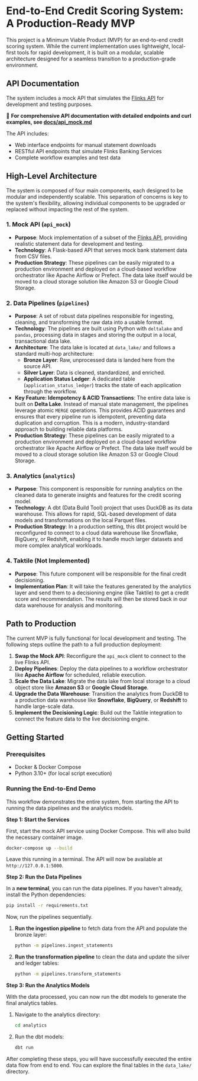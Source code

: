# End-to-End Credit Scoring System: A Production-Ready MVP

This project is a Minimum Viable Product (MVP) for an end-to-end credit scoring system. While the current implementation uses lightweight, local-first tools for rapid development, it is built on a modular, scalable architecture designed for a seamless transition to a production-grade environment.

## API Documentation

The system includes a mock API that simulates the [Flinks API](https://docs.flinks.com/docs/welcome) for development and testing purposes.

📖 **For comprehensive API documentation with detailed endpoints and curl examples, see [docs/api_mock.md](docs/api_mock.md)**

The API includes:
- Web interface endpoints for manual statement downloads
- RESTful API endpoints that simulate Flinks Banking Services
- Complete workflow examples and test data

## High-Level Architecture

The system is composed of four main components, each designed to be modular and independently scalable. This separation of concerns is key to the system's flexibility, allowing individual components to be upgraded or replaced without impacting the rest of the system.

### 1. Mock API (`api_mock`)

- **Purpose**: Mock implementation of a subset of the [Flinks API](https://docs.flinks.com/docs/welcome?_gl=1*je0k2v*_gcl_au*NDY3Mzk0Mzc5LjE3NTEwNDk5NzU.), providing realistic statement data for development and testing.
- **Technology**: A Flask-based API that serves mock bank statement data from CSV files.
- **Production Strategy**: These pipelines can be easily migrated to a production environment and deployed on a cloud-based workflow orchestrator like Apache Airflow or Prefect. The data lake itself would be moved to a cloud storage solution like Amazon S3 or Google Cloud Storage.

### 2. Data Pipelines (`pipelines`)

- **Purpose**: A set of robust data pipelines responsible for ingesting, cleaning, and transforming the raw data into a usable format.
- **Technology**: The pipelines are built using Python with `deltalake` and `pandas`, processing data in stages and storing the output in a local, transactional data lake.
- **Architecture**: The data lake is located at `data_lake/` and follows a standard multi-hop architecture:
    - **Bronze Layer**: Raw, unprocessed data is landed here from the source API.
    - **Silver Layer**: Data is cleaned, standardized, and enriched.
    - **Application Status Ledger**: A dedicated table (`application_status_ledger`) tracks the state of each application through the workflow.
- **Key Feature: Idempotency & ACID Transactions**: The entire data lake is built on **Delta Lake**. Instead of manual state management, the pipelines leverage atomic `MERGE` operations. This provides ACID guarantees and ensures that every pipeline run is idempotent, preventing data duplication and corruption. This is a modern, industry-standard approach to building reliable data platforms.
- **Production Strategy**: These pipelines can be easily migrated to a production environment and deployed on a cloud-based workflow orchestrator like Apache Airflow or Prefect. The data lake itself would be moved to a cloud storage solution like Amazon S3 or Google Cloud Storage.

### 3. Analytics (`analytics`)

- **Purpose**: This component is responsible for running analytics on the cleaned data to generate insights and features for the credit scoring model.
- **Technology**: A dbt (Data Build Tool) project that uses DuckDB as its data warehouse. This allows for rapid, SQL-based development of data models and transformations on the local Parquet files.
- **Production Strategy**: In a production setting, this dbt project would be reconfigured to connect to a cloud data warehouse like Snowflake, BigQuery, or Redshift, enabling it to handle much larger datasets and more complex analytical workloads.

### 4. Taktile (Not Implemented)

- **Purpose**: This future component will be responsible for the final credit decisioning.
- **Implementation Plan**: It will take the features generated by the analytics layer and send them to a decisioning engine (like Taktile) to get a credit score and recommendation. The results will then be stored back in our data warehouse for analysis and monitoring.

## Path to Production

The current MVP is fully functional for local development and testing. The following steps outline the path to a full production deployment:

1.  **Swap the Mock API**: Reconfigure the `api_mock` client to connect to the live Flinks API.
2.  **Deploy Pipelines**: Deploy the data pipelines to a workflow orchestrator like **Apache Airflow** for scheduled, reliable execution.
3.  **Scale the Data Lake**: Migrate the data lake from local storage to a cloud object store like **Amazon S3** or **Google Cloud Storage**.
4.  **Upgrade the Data Warehouse**: Transition the analytics from DuckDB to a production data warehouse like **Snowflake**, **BigQuery**, or **Redshift** to handle large-scale data.
5.  **Implement the Decisioning Logic**: Build out the Taktile integration to connect the feature data to the live decisioning engine.

## Getting Started

### Prerequisites
- Docker & Docker Compose
- Python 3.10+ (for local script execution)

### Running the End-to-End Demo

This workflow demonstrates the entire system, from starting the API to running the data pipelines and the analytics models.

**Step 1: Start the Services**

First, start the mock API service using Docker Compose. This will also build the necessary container image.

```bash
docker-compose up --build
```
Leave this running in a terminal. The API will now be available at `http://127.0.0.1:5000`.

**Step 2: Run the Data Pipelines**

In a **new terminal**, you can run the data pipelines. If you haven't already, install the Python dependencies:
```bash
pip install -r requirements.txt
```

Now, run the pipelines sequentially.

1.  **Run the ingestion pipeline** to fetch data from the API and populate the bronze layer:
    ```bash
    python -m pipelines.ingest_statements
    ```
2.  **Run the transformation pipeline** to clean the data and update the silver and ledger tables:
    ```bash
    python -m pipelines.transform_statements
    ```

**Step 3: Run the Analytics Models**

With the data processed, you can now run the dbt models to generate the final analytics tables.

1.  Navigate to the analytics directory:
    ```bash
    cd analytics
    ```
2.  Run the dbt models:
    ```bash
    dbt run
    ```

After completing these steps, you will have successfully executed the entire data flow from end to end. You can explore the final tables in the `data_lake/` directory.
